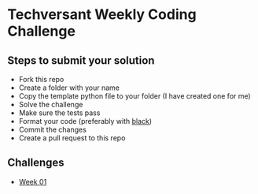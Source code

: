 # Techversant Weekly Coding Challenge

## Steps to submit your solution

- Fork this repo
- Create a folder with your name
- Copy the template python file to your folder (I have created one for me)
- Solve the challenge
- Make sure the tests pass
- Format your code (preferably with [black](https://pypi.org/project/black/))
- Commit the changes
- Create a pull request to this repo


## Challenges
- [Week 01](./week01.md)
